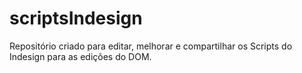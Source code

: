 # scriptsIndesign

Repositório criado para editar, melhorar e compartilhar os Scripts do Indesign para as edições do DOM.
